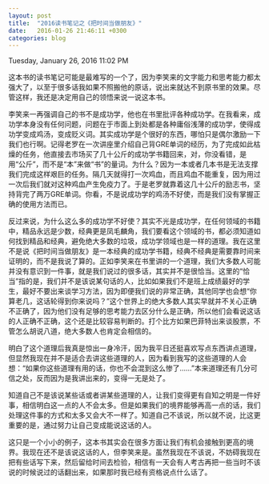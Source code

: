 ```yaml
---
layout: post
title:  "2016读书笔记之《把时间当做朋友》"
date:   2016-01-26 21:46:11 +0300
categories: blog
---
```

Tuesday, January 26, 2016 11:02 PM

这本书的读书笔记可能是最难写的一个了，因为李笑来的文字能力和思考能力都太强大了，以至于很多话我如果不照搬他的原话，说出来就达不到原书里的效果。尽管这样，我还是决定用自己的领悟来说一说这本书。

李笑来一再强调自己的书不是成功学，他也在书里批评各种成功学。在我看来，成功学本身没有任何问题，问题在于市面上到处都是各种庸俗浅薄的成功学，使得成功学变成鸡汤，变成贬义词。其实成功学是个很好的东西，哪怕只是偶尔激励一下我们也行啊。记得老罗在一次讲座里介绍自己背GRE单词的经历，为了完成如此枯燥的任务，他直接去市场买了几十公斤的成功学书籍回来，对，你没看错，是用“公斤”，而不是“本”来做“书”的量词。为什么？因为一本或者几本书是无法支撑我们完成这样艰巨的任务。隔几天就得打一次鸡血，而且鸡血不能重复，因为用过一次后我们就对这种鸡血产生免疫力了。于是老罗就靠着这几十公斤的励志书，坚持背完了两万GRE单词。你看，不是说成功学的鸡汤不好使，而是我们没有掌握正确的使用方法而已。

反过来说，为什么这么多的成功学不好使？其实不光是成功学，在任何领域的书籍中，精品永远是少数，经典更是凤毛麟角，我们要看这个领域的书，都必须知道如何找到精品和经典，避免绝大多数的垃圾，成功学领域也是一样的道理。我在这里不是说《把时间当做朋友》是一本经典的成功学书籍，经典不经典是需要靠时间来证明的，而不是我说了算的。正如李笑来在书里讲的一个道理，我们大多数人可能并没有意识到一件事，就是我们说过的很多话，其实并不是很恰当。这里的“恰当”指的是，我们并不是该说某句话的人，比如如果我们不是班上成绩最好的学生，最好不要出来谈学习方法，因为即便我们说的非常正确，其他同学也会想“你算老几，这话轮得到你来说吗？”这个世界上的绝大多数人其实早就并不关心正确不正确了，因为他们没有足够的思考能力去区分什么是正确，所以他们会看说这话的人正确不正确，这个还是比较容易判断的。打个比方如果巴菲特出来谈股票，不管怎么胡说八道，绝大多数人也肯定会相信的。

明白了这个道理后我真是惊出一身冷汗，因为我平日还挺喜欢写点东西讲点道理，但显然我现在并不是适合去讲这些道理的人，因为看到我写的这些道理的人会想：“如果你这些道理有用的话，你也不会混到这么惨了……”本来道理还有几分可信之处，反而因为是我讲出来的，变得一无是处了。

知道自己不是该说某些话或者讲某些道理的人，让我们变得更有自知之明是一件好事，相信明白这一点的人不会太多。但是如果我们的境界能够再高一点的话，我们处理这件事的方式和太多又会大不一样了。知道自己不该说，所以就不说，比这更重要的是，通过努力让自己变成能说这话的人。

这只是一个小小的例子，这本书其实会在很多方面让我们有机会接触到更高的境界。我现在还不是该说这话的人，但李笑来是。虽然我现在不该说，不妨碍我现在把有些话写下来，然后留给时间去检验，相信有一天会有人考古再把一些当时不该说的时候说过的话翻出来，如果那时我已经有资格说点什么话了。
